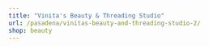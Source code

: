```yaml
---
title: "Vinita's Beauty & Threading Studio"
url: /pasadena/vinitas-beauty-and-threading-studio-2/
shop: beauty
---
```

